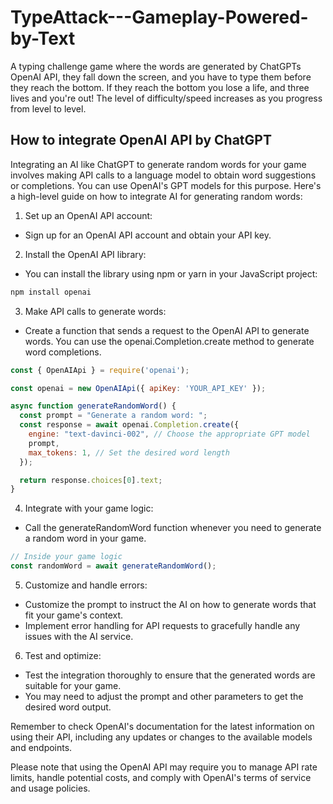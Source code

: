 # TypeAttack---Gameplay-Powered-by-Text

A typing challenge game where the words are generated by ChatGPTs OpenAI API, they fall down the screen, and you have to type them before they reach the bottom. If they reach the bottom you lose a life, and three lives and you're out! The level of difficulty/speed increases as you progress from level to level.   

## How to integrate OpenAI API by ChatGPT

Integrating an AI like ChatGPT to generate random words for your game involves making API calls to a language model to obtain word suggestions or completions. You can use OpenAI's GPT models for this purpose. Here's a high-level guide on how to integrate AI for generating random words:

1. Set up an OpenAI API account:

- Sign up for an OpenAI API account and obtain your API key.

2. Install the OpenAI API library:

- You can install the library using npm or yarn in your JavaScript project:

```bash
npm install openai
```

3. Make API calls to generate words:

- Create a function that sends a request to the OpenAI API to generate words. You can use the openai.Completion.create method to generate word completions.

```javascript
const { OpenAIApi } = require('openai');

const openai = new OpenAIApi({ apiKey: 'YOUR_API_KEY' });

async function generateRandomWord() {
  const prompt = "Generate a random word: ";
  const response = await openai.Completion.create({
    engine: "text-davinci-002", // Choose the appropriate GPT model
    prompt,
    max_tokens: 1, // Set the desired word length
  });

  return response.choices[0].text;
}
```

4. Integrate with your game logic:

- Call the generateRandomWord function whenever you need to generate a random word in your game.

```javascript
// Inside your game logic
const randomWord = await generateRandomWord();
```

5. Customize and handle errors:

- Customize the prompt to instruct the AI on how to generate words that fit your game's context.
- Implement error handling for API requests to gracefully handle any issues with the AI service.

6. Test and optimize:

- Test the integration thoroughly to ensure that the generated words are suitable for your game.
- You may need to adjust the prompt and other parameters to get the desired word output.

Remember to check OpenAI's documentation for the latest information on using their API, including any updates or changes to the available models and endpoints.

Please note that using the OpenAI API may require you to manage API rate limits, handle potential costs, and comply with OpenAI's terms of service and usage policies.
